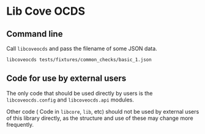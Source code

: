 # Lib Cove OCDS

## Command line

Call `libcoveocds` and pass the filename of some JSON data.

    libcoveocds tests/fixtures/common_checks/basic_1.json

## Code for use by external users

The only code that should be used directly by users is the `libcoveocds.config` and `libcoveocds.api` modules.

Other code ( Code in `libcore`, `lib`, etc) 
should not be used by external users of this library directly, as the structure and use of these may change more frequently.
